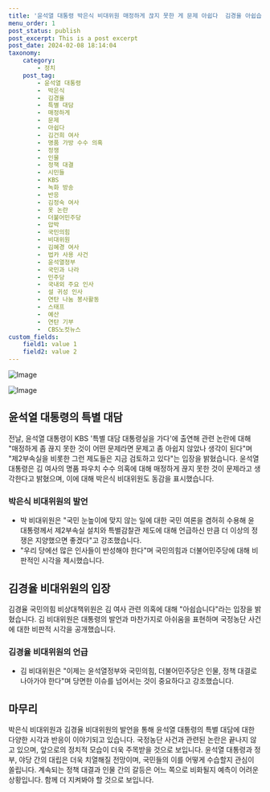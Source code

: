 ```yaml
---
title: '윤석열 대통령 박은식 비대위원 매정하게 끊지 못한 게 문제 아쉽다  김경율 아쉽습니다'
menu_order: 1
post_status: publish
post_excerpt: This is a post excerpt
post_date: 2024-02-08 18:14:04
taxonomy:
    category:
        - 정치
    post_tag:
        - 윤석열 대통령
        -  박은식
        -  김경율
        -  특별 대담
        -  매정하게
        -  문제
        -  아쉽다
        -  김건희 여사
        -  명품 가방 수수 의혹
        -  정쟁
        -  인물
        -  정책 대결
        -  시민들
        -  KBS
        -  녹화 방송
        -  반응
        -  김정숙 여사
        -  옷 논란
        -  더불어민주당
        -  압박
        -  국민의힘
        -  비대위원
        -  김혜경 여사
        -  법카 사용 사건
        -  윤석열정부
        -  국민과 나라
        -  민주당
        -  국내외 주요 인사
        -  설 귀성 인사
        -  연탄 나눔 봉사활동
        -  스태프
        -  예산
        -  연탄 기부
        -  CBS노컷뉴스
custom_fields:
    field1: value 1
    field2: value 2
---
```


![Image](https://imgnews.pstatic.net/image/079/2024/02/08/0003862044_001_20240208101901151.jpg?type=w647)

![Image](https://imgnews.pstatic.net/image/079/2024/02/08/0003862044_002_20240208101901184.jpg?type=w647)

## 윤석열 대통령의 특별 대담
전날, 윤석열 대통령이 KBS '특별 대담 대통령실을 가다'에 출연해 관련 논란에 대해 "매정하게 좀 끊지 못한 것이 어떤 문제라면 문제고 좀 아쉽지 않았나 생각이 된다"며 "제2부속실을 비롯한 그런 제도들은 지금 검토하고 있다"는 입장을 밝혔습니다. 윤석열 대통령은 김 여사의 명품 파우치 수수 의혹에 대해 매정하게 끊지 못한 것이 문제라고 생각한다고 밝혔으며, 이에 대해 박은식 비대위원도 동감을 표시했습니다.
### 박은식 비대위원의 발언
- 박 비대위원은 "국민 눈높이에 맞지 않는 일에 대한 국민 여론을 겸허히 수용해 윤 대통령께서 제2부속실 설치와 특별감찰관 제도에 대해 언급하신 만큼 더 이상의 정쟁은 지양했으면 좋겠다"고 강조했습니다.
- "우리 당에선 많은 인사들이 반성해야 한다"며 국민의힘과 더불어민주당에 대해 비판적인 시각을 제시했습니다.
## 김경율 비대위원의 입장
김경율 국민의힘 비상대책위원은 김 여사 관련 의혹에 대해 "아쉽습니다"라는 입장을 밝혔습니다. 김 비대위원은 대통령의 발언과 마찬가지로 아쉬움을 표현하며 국정농단 사건에 대한 비판적 시각을 공개했습니다.
### 김경율 비대위원의 언급
- 김 비대위원은 "이제는 윤석열정부와 국민의힘, 더불어민주당은 인물, 정책 대결로 나아가야 한다"며 당면한 이슈를 넘어서는 것이 중요하다고 강조했습니다.
## 마무리
박은식 비대위원과 김경율 비대위원의 발언을 통해 윤석열 대통령의 특별 대담에 대한 다양한 시각과 반응이 이야기되고 있습니다. 국정농단 사건과 관련된 논란은 끝나지 않고 있으며, 앞으로의 정치적 모습이 더욱 주목받을 것으로 보입니다. 윤석열 대통령과 정부, 야당 간의 대립은 더욱 치열해질 전망이며, 국민들의 이를 어떻게 수습할지 관심이 쏠립니다. 계속되는 정책 대결과 인물 간의 갈등은 어느 쪽으로 비화될지 예측이 어려운 상황입니다. 함께 더 지켜봐야 할 것으로 보입니다.
